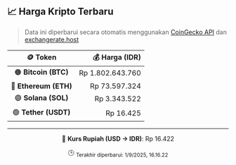 

<!-- HARGA_KRIPTO -->
## 📈 Harga Kripto Terbaru

> Data ini diperbarui secara otomatis menggunakan [CoinGecko API](https://www.coingecko.com/) dan [exchangerate.host](https://exchangerate.host/)

<div align="center">

| 🪙 Token | 💰 Harga (IDR) |
|:------:|---------------:|
| 🟠 **Bitcoin (BTC)**   | Rp 1.802.643.760 |
| 🔵 **Ethereum (ETH)**  | Rp 73.597.324 |
| 🟣 **Solana (SOL)**    | Rp 3.343.522 |
| 🟢 **Tether (USDT)**   | Rp 16.425 |

---

💱 **Kurs Rupiah (USD → IDR)**: Rp 16.422

🕒 <sub>Terakhir diperbarui: 1/9/2025, 16.16.22</sub>

</div>
<!-- /HARGA_KRIPTO -->